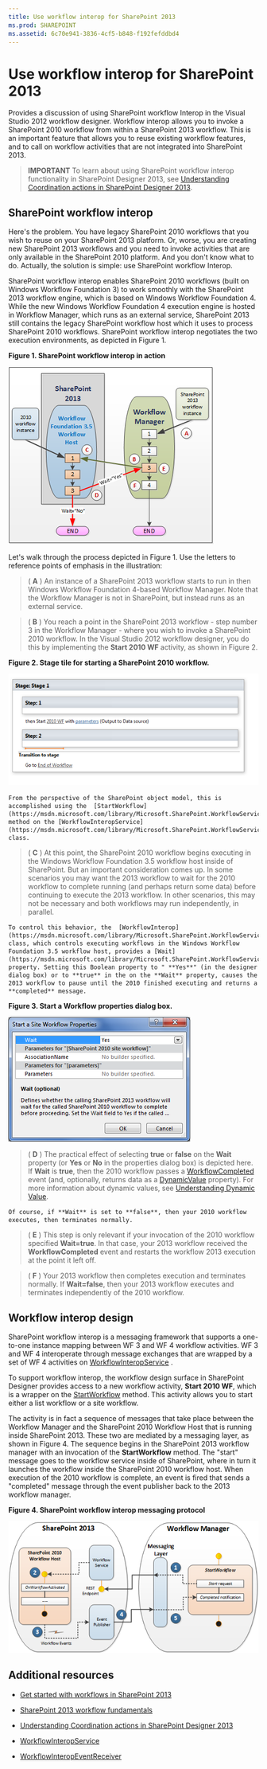 ```yaml
---
title: Use workflow interop for SharePoint 2013
ms.prod: SHAREPOINT
ms.assetid: 6c70e941-3836-4cf5-b848-f192fefddbd4
---
```



# Use workflow interop for SharePoint 2013
Provides a discussion of using SharePoint workflow Interop in the Visual Studio 2012 workflow designer. Workflow interop allows you to invoke a SharePoint 2010 workflow from within a SharePoint 2013 workflow. This is an important feature that allows you to reuse existing workflow features, and to call on workflow activities that are not integrated into SharePoint 2013.

  
    
    


> **IMPORTANT**
> To learn about using SharePoint workflow interop functionality in SharePoint Designer 2013, see  [Understanding Coordination actions in SharePoint Designer 2013](understanding-coordination-actions-in-sharepoint-designer-2013.md). 
  
    
    


## SharePoint workflow interop
<a name="bkm_interop"> </a>

Here's the problem. You have legacy SharePoint 2010 workflows that you wish to reuse on your SharePoint 2013 platform. Or, worse, you are creating new SharePoint 2013 workflows and you need to invoke activities that are only available in the SharePoint 2010 platform. And you don't know what to do. Actually, the solution is simple: use SharePoint workflow Interop.
  
    
    
SharePoint workflow interop enables SharePoint 2010 workflows (built on Windows Workflow Foundation 3) to work smoothly with the SharePoint 2013 workflow engine, which is based on Windows Workflow Foundation 4. While the new Windows Workflow Foundation 4 execution engine is hosted in Workflow Manager, which runs as an external service, SharePoint 2013 still contains the legacy SharePoint workflow host which it uses to process SharePoint 2010 workflows. SharePoint workflow interop negotiates the two execution environments, as depicted in Figure 1.
  
    
    

**Figure 1. SharePoint workflow interop in action**

  
    
    

  
    
    
![Workflow interop bridge](images/wfInteropBridge.png)
  
    
    
Let's walk through the process depicted in Figure 1. Use the letters to reference points of emphasis in the illustration:
  
    
    


  
    
    
> ( **A** ) An instance of a SharePoint 2013 workflow starts to run in then Windows Workflow Foundation 4-based Workflow Manager. Note that the Workflow Manager is not in SharePoint, but instead runs as an external service.
    
  

  
    
    
> ( **B** ) You reach a point in the SharePoint 2013 workflow - step number 3 in the Workflow Manager - where you wish to invoke a SharePoint 2010 workflow. In the Visual Studio 2012 workflow designer, you do this by implementing the **Start 2010 WF** activity, as shown in Figure 2.
    
   **Figure 2. Stage tile for starting a SharePoint 2010 workflow.**

  

![Start a 2010 workflow](images/wfInterop_Stage1.png)
  

    
    
    From the perspective of the SharePoint object model, this is accomplished using the  [StartWorkflow](https://msdn.microsoft.com/library/Microsoft.SharePoint.WorkflowServices.WorkflowInteropService.StartWorkflow.aspx) method on the [WorkflowInteropService](https://msdn.microsoft.com/library/Microsoft.SharePoint.WorkflowServices.WorkflowInteropService.aspx) class.
    
  

  
    
    
> ( **C** ) At this point, the SharePoint 2010 workflow begins executing in the Windows Workflow Foundation 3.5 workflow host inside of SharePoint. But an important consideration comes up. In some scenarios you may want the 2013 workflow to wait for the 2010 workflow to complete running (and perhaps return some data) before continuing to execute the 2013 workflow. In other scenarios, this may not be necessary and both workflows may run independently, in parallel.
    
    To control this behavior, the  [WorkflowInterop](https://msdn.microsoft.com/library/Microsoft.SharePoint.WorkflowServices.Activities.WorkflowInterop.aspx) class, which controls executing workflows in the Windows Workflow Foundation 3.5 workflow host, provides a [Wait](https://msdn.microsoft.com/library/Microsoft.SharePoint.WorkflowServices.Activities.WorkflowInterop.Wait.aspx) property. Setting this Boolean property to " **Yes**" (in the designer dialog box) or to **true** in the on the **Wait** property, causes the 2013 workflow to pause until the 2010 finished executing and returns a **completed** message.
    
    
    

   **Figure 3. Start a Workflow properties dialog box.**

  

![Setting properties on a Start Workflow activity](images/wfInterop_.png)
  

  

  

  
    
    
> ( **D** ) The practical effect of selecting **true** or **false** on the **Wait** property (or **Yes** or **No** in the properties dialog box) is depicted here. If **Wait** is **true**, then the 2010 workflow passes a  [WorkflowCompleted](https://msdn.microsoft.com/library/Microsoft.SharePoint.WorkflowServices.WorkflowInteropEventReceiver.WorkflowCompleted.aspx) event (and, optionally, returns data as a [DynamicValue](http://msdn.microsoft.com/library/2af7983b-8357-4e0f-9ba9-dfdeed05a8a7.aspx) property). For more information about dynamic values, see [Understanding Dynamic Value](http://msdn.microsoft.com/library/c5702628-9625-4d19-95c5-13923e91fea1.aspx).
    
    Of course, if **Wait** is set to **false**, then your 2010 workflow executes, then terminates normally.
    
  

  
    
    
> ( **E** ) This step is only relevant if your invocation of the 2010 workflow specified **Wait=true**. In that case, your 2013 workflow received the **WorkflowCompleted** event and restarts the workflow 2013 execution at the point it left off.
    
  

  
    
    
> ( **F** ) Your 2013 workflow then completes execution and terminates normally. If **Wait=false**, then your 2013 workflow executes and terminates independently of the 2010 workflow. 
    
  

## Workflow interop design
<a name="bkm_interopDesign"> </a>

SharePoint workflow interop is a messaging framework that supports a one-to-one instance mapping between WF 3 and WF 4 workflow activities. WF 3 and WF 4 interoperate through message exchanges that are wrapped by a set of WF 4 activities on  [WorkflowInteropService](https://msdn.microsoft.com/library/Microsoft.SharePoint.WorkflowServices.WorkflowInteropService.aspx) .
  
    
    
To support workflow interop, the workflow design surface in SharePoint Designer provides access to a new workflow activity, **Start 2010 WF**, which is a wrapper on the  [StartWorkflow](https://msdn.microsoft.com/library/Microsoft.SharePoint.WorkflowServices.WorkflowInteropService.StartWorkflow.aspx) method. This activity allows you to start either a list workflow or a site workflow.
  
    
    
The activity is in fact a sequence of messages that take place between the Workflow Manager and the SharePoint 2010 Workflow Host that is running inside SharePoint 2013. These two are mediated by a messaging layer, as shown in Figure 4. The sequence begins in the SharePoint 2013 workflow manager with an invocation of the **StartWorkflow** method. The "start" message goes to the workflow service inside of SharePoint, where in turn it launches the workflow inside the SharePoint 2010 workflow host. When execution of the 2010 workflow is complete, an event is fired that sends a "completed" message through the event publisher back to the 2013 workflow manager.
  
    
    

**Figure 4. SharePoint workflow interop messaging protocol**

  
    
    

  
    
    
![Workflow interop messaging](images/wfInteropMessaging.png)
  
    
    

  
    
    

  
    
    

## Additional resources
<a name="bk_addresources"> </a>


-  [Get started with workflows in SharePoint 2013](get-started-with-workflows-in-sharepoint-2013.md)
    
  
-  [SharePoint 2013 workflow fundamentals](sharepoint-2013-workflow-fundamentals.md)
    
  
-  [Understanding Coordination actions in SharePoint Designer 2013](understanding-coordination-actions-in-sharepoint-designer-2013.md)
    
  
-  [WorkflowInteropService](https://msdn.microsoft.com/library/Microsoft.SharePoint.WorkflowServices.WorkflowInteropService.aspx)
    
  
-  [WorkflowInteropEventReceiver](https://msdn.microsoft.com/library/Microsoft.SharePoint.WorkflowServices.WorkflowInteropEventReceiver.aspx)
    
  

  
    
    

